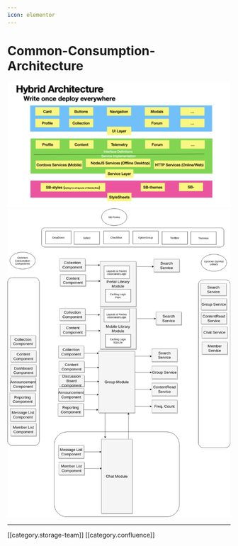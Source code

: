 ```yaml
---
icon: elementor
---
```


# Common-Consumption-Architecture

![](../../../../Consumption/Fullexport/images/storage/image-20210811-031807.png) ![](../../../../Consumption/Fullexport/images/storage/image-20200618-041224.png)

***

\[\[category.storage-team]] \[\[category.confluence]]
